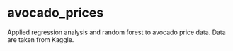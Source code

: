 # avocado_prices
Applied regression analysis and random forest to avocado price data. Data are taken from Kaggle. 
